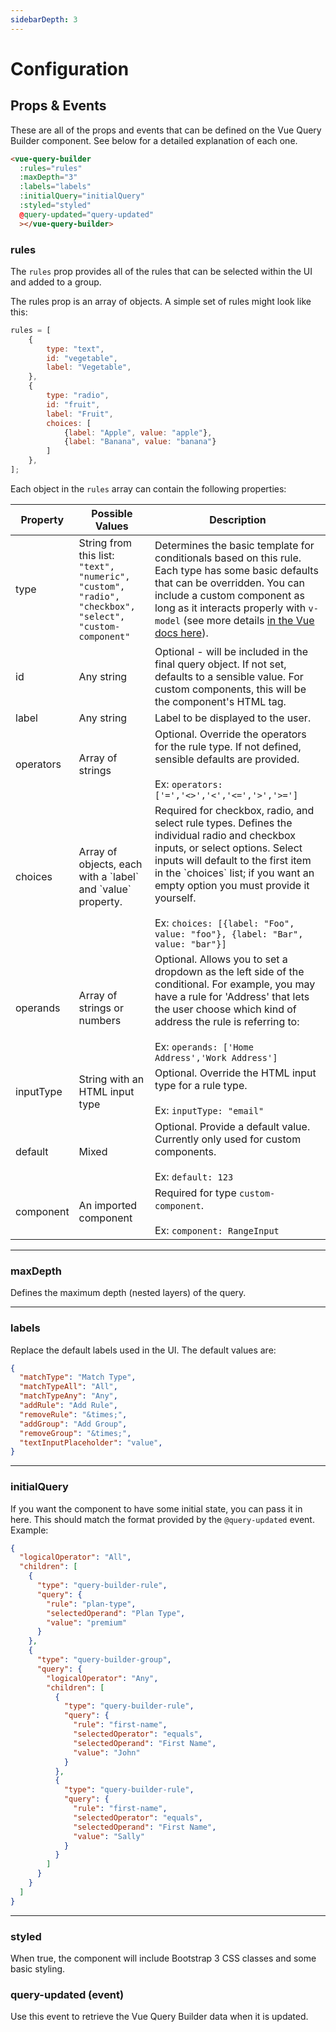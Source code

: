 ```yaml
---
sidebarDepth: 3
---
```


# Configuration

## Props & Events

These are all of the props and events that can be defined on the Vue Query Builder component. See below for a detailed explanation of each one.

```html
<vue-query-builder
  :rules="rules"
  :maxDepth="3"
  :labels="labels"
  :initialQuery="initialQuery"
  :styled="styled"
  @query-updated="query-updated"
  ></vue-query-builder>
```

### rules <Badge text="required" type="error" vertical="middle" /> <Badge text="Type: Array" vertical="middle" />

The `rules` prop provides all of the rules that can be selected within the UI and added to a group.

The rules prop is an array of objects. A simple set of rules might look like this:

```js
rules = [
    {
        type: "text",
        id: "vegetable",
        label: "Vegetable",
    },
    {
        type: "radio",
        id: "fruit",
        label: "Fruit",
        choices: [
            {label: "Apple", value: "apple"},
            {label: "Banana", value: "banana"}
        ]
    },
];
```

Each object in the `rules` array can contain the following properties:

<table class="table table-striped">
  <thead>
    <tr>
      <th>Property</th>
      <th>Possible Values</th>
      <th>Description</th>
    </tr>
  </thead>
  <tbody>
    <tr>
      <td>type</td>
      <td>String from this list: <code>"text", "numeric", "custom", "radio", "checkbox", "select", "custom-component"</code></td>
      <td><Badge text="required" type="error" vertical="middle" /> Determines the basic template for conditionals based on this rule. Each type has some basic defaults that can be overridden. You can include a custom component as long as it interacts properly with <code>v-model</code> (see more details <a href="https://vuejs.org/v2/guide/components.html#Form-Input-Components-using-Custom-Events">in the Vue docs here</a>).</td>
    </tr>
    <tr>
      <td>id</td>
      <td>Any string</td>
      <td>Optional - will be included in the final query object. If not set, defaults to a sensible value. For custom components, this will be the component's HTML tag.</td>
    </tr>
    <tr>
      <td>label</td>
      <td>Any string</td>
      <td><Badge text="required" type="error" vertical="middle" /> Label to be displayed to the user.</td>
    </tr>
    <tr>
      <td>operators</td>
      <td>Array of strings</td>
      <td>Optional. Override the operators for the rule type. If not defined, sensible defaults are provided.<br><br>
      Ex: <code>operators: ['=','&lt;&gt;','&lt;','&lt;=','&gt;','&gt;=']</code></td>
    </tr>
    <tr>
      <td>choices</td>
      <td>Array of objects, each with a `label` and `value` property.</td>
      <td><Badge text="may be required" type="error" vertical="middle" /> Required for checkbox, radio, and select rule types. Defines the individual radio and checkbox inputs, or select options. Select inputs will default to the first item in the `choices` list; if you want an empty option
      you must provide it yourself. <br><br>
      Ex: <code>choices: [{label: "Foo", value: "foo"}, {label: "Bar", value: "bar"}]</code>
      </td>
    </tr>
    <tr>
      <td>operands</td>
      <td>Array of strings or numbers</td>
      <td>Optional. Allows you to set a dropdown as the left side of the conditional. For example, you may have a rule for 'Address' that lets the
      user choose which kind of address the rule is referring to:<br><br>
      Ex: <code>operands: ['Home Address','Work Address']</code></td>
    </tr>
    <tr>
      <td>inputType</td>
      <td>String with an HTML input type</td>
      <td>Optional. Override the HTML input type for a rule type.<br><br>Ex: <code>inputType: "email"</code></td>
    </tr>
    <tr>
      <td>default</td>
      <td>Mixed</td>
      <td>Optional. Provide a default value. Currently only used for custom components.<br><br>Ex: <code>default: 123</code></td>
    </tr>
    <tr>
      <td>component</td>
      <td>An imported component</td>
      <td><Badge text="may be equired" type="error" vertical="middle" /> Required for type <code>custom-component</code>. <br><br>Ex: <code>component: RangeInput</code></td>
    </tr>
  </tbody>
</table>

---

### maxDepth <Badge text="optional" type="warn" vertical="middle" /> <Badge text="Type: Number" vertical="middle" /> <Badge text="Default: 3" vertical="middle" />

Defines the maximum depth (nested layers) of the query.

---

### labels <Badge text="optional" type="warn" vertical="middle" /> <Badge text="Type: Object" vertical="middle" />

Replace the default labels used in the UI. The default values are:

```json
{
  "matchType": "Match Type",
  "matchTypeAll": "All",
  "matchTypeAny": "Any",
  "addRule": "Add Rule",
  "removeRule": "&times;",
  "addGroup": "Add Group",
  "removeGroup": "&times;",
  "textInputPlaceholder": "value",
}
```

---

### initialQuery <Badge text="optional" type="warn" vertical="middle" /> <Badge text="Type: Object" vertical="middle" />

If you want the component to have some initial state, you can pass it in here. This should match the format provided by the `@query-updated` event. Example:

```json
{
  "logicalOperator": "All",
  "children": [
    {
      "type": "query-builder-rule",
      "query": {
        "rule": "plan-type",
        "selectedOperand": "Plan Type",
        "value": "premium"
      }
    },
    {
      "type": "query-builder-group",
      "query": {
        "logicalOperator": "Any",
        "children": [
          {
            "type": "query-builder-rule",
            "query": {
              "rule": "first-name",
              "selectedOperator": "equals",
              "selectedOperand": "First Name",
              "value": "John"
            }
          },
          {
            "type": "query-builder-rule",
            "query": {
              "rule": "first-name",
              "selectedOperator": "equals",
              "selectedOperand": "First Name",
              "value": "Sally"
            }
          }
        ]
      }
    }
  ]
}
```

---

### styled <Badge text="optional" type="warn" vertical="middle" /> <Badge text="Type: Boolean" vertical="middle" /> <Badge text="Default: true" vertical="middle" />

When true, the component will include Bootstrap 3 CSS classes and some basic styling.

### query-updated (event) <Badge text="optional" type="warn" vertical="middle" />

Use this event to retrieve the Vue Query Builder data when it is updated.